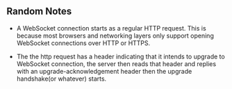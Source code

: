 ## Random Notes

- A WebSocket connection starts as a regular HTTP request. This is because most browsers and networking layers only support opening WebSocket connections over HTTP or HTTPS.

- The the http request has a header indicating that it intends to upgrade to WebSocket connection, the server then reads that header and replies with an upgrade-acknowledgement header then the upgrade handshake(or whatever) starts.
